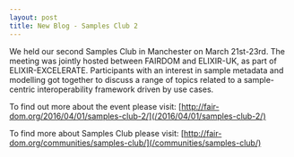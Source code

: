 ```yaml
---
layout: post
title: New Blog - Samples Club 2
---
```

We held our second Samples Club in Manchester on March 21st-23rd. 
The meeting was jointly hosted between FAIRDOM and ELIXIR-UK, as part of ELIXIR-EXCELERATE. 
Participants with an interest in sample metadata and modelling got together to discuss a range of topics related to a sample-centric interoperability framework driven by use cases.

To find out more about the event please visit:
[http://fair-dom.org/2016/04/01/samples-club-2/](/2016/04/01/samples-club-2/)

To find more about Samples Club please visit:
[http://fair-dom.org/communities/samples-club/](/communities/samples-club/)